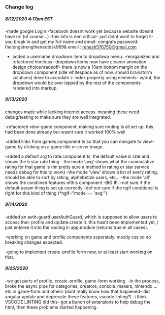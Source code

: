 ### Change log

##### 8/12/2020 4:17pm EST

-made google Login 
-facebook doesnt work yet because website doesnt have url (of course...)
-this info is non critical- just didnt want to forget it- you break in and get my full name and email- congrats 
password: thelongstrengthenedbisk989&
email : rehash576750@gmail.com

* added a username dropdown item to dropdown menu.
-reorganized and refactored html/css- dropdown items now have cleaner animation
-design choice/tradeoff- there is now a 10em bottom margin on the dropdown component (idle whitespace as of now. should brainstorm solutions) done to accodate z-index property using elements- w/out, the dropdown would be over lapped by the rest of the components rendered into markup.

##### 9/13/2020 
changes made while lacking internet access. meaning these need debug/testing to make sure they are well integrated.

-refactored view-game component, making sure routing is all set up. this had been done already but wasnt sure it worked 100% well

-added links from games.component.ts so that you can navigate to view-game by clicking on a game title or cover image.

-added a default arg to rate.component.ts, the default value is rate and shows the 5 star rate thing
    - the mode 'avg' shows what the cummulative rating for that game is (im pretty sure a method in rating or star service needs debug for this to work)
    -the mode 'view' shows a list of every rating, should be able to sort by rating, alphebetize users, etc...
    -the mode 'all' shows the combined features ofthis component
-BIG IF: 
    -not sure if the default param thing is set up correctly
    -def not sure if the ngIf condtional is right for this kind of thing (*ngIf="mode == 'avg'")  

##### 9/14/2020

-added an auth-guard userAuthGuard, which is supposed to allow users to access their profile and update.create it.
this hasnt been implemented yet, i just entered it into the routing in app.module (returns true in all cases).

-working on game and profile components seperately. mostly css so no breaking changes expected.

-going to implement create-profile form now, or at least start working on that.


##### 9/25/2020

-we got parts of profile, create-profile, game-form working.
-in the process, broke the async pipe for categories, creators, console_makers, nintendo ... etc in game-form and others
(dont really know how that happened- did angular update and deprecate these features, vscode linting?)
-i think VSCODE LINTING did this- got a bunch of extensions to help debug the html, then these problems started happening.
